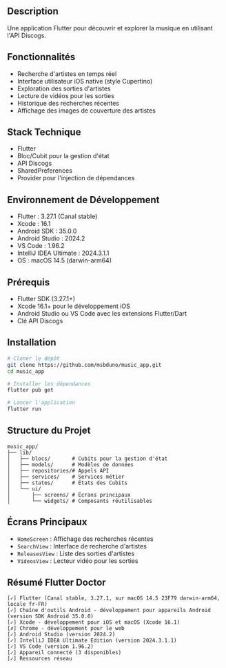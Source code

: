 
## Description
Une application Flutter pour découvrir et explorer la musique en utilisant l'API Discogs.

## Fonctionnalités
- Recherche d'artistes en temps réel
- Interface utilisateur iOS native (style Cupertino)
- Exploration des sorties d'artistes
- Lecture de vidéos pour les sorties
- Historique des recherches récentes
- Affichage des images de couverture des artistes

## Stack Technique
- Flutter
- Bloc/Cubit pour la gestion d'état
- API Discogs
- SharedPreferences
- Provider pour l'injection de dépendances

## Environnement de Développement
- Flutter : 3.27.1 (Canal stable)
- Xcode : 16.1
- Android SDK : 35.0.0
- Android Studio : 2024.2
- VS Code : 1.96.2
- IntelliJ IDEA Ultimate : 2024.3.1.1
- OS : macOS 14.5 (darwin-arm64)

## Prérequis
- Flutter SDK (3.27.1+)
- Xcode 16.1+ pour le développement iOS
- Android Studio ou VS Code avec les extensions Flutter/Dart
- Clé API Discogs

## Installation
```bash
# Cloner le dépôt
git clone https://github.com/msbduno/music_app.git
cd music_app

# Installer les dépendances
flutter pub get

# Lancer l'application
flutter run
```

## Structure du Projet
```
music_app/
├── lib/
│   ├── blocs/       # Cubits pour la gestion d'état
│   ├── models/      # Modèles de données
│   ├── repositories/# Appels API
│   ├── services/    # Services métier
│   ├── states/      # États des Cubits
│   └── ui/
│       ├── screens/ # Écrans principaux
│       └── widgets/ # Composants réutilisables
```

## Écrans Principaux
- `HomeScreen` : Affichage des recherches récentes
- `SearchView` : Interface de recherche d'artistes
- `ReleasesView` : Liste des sorties d'artistes
- `VideosView` : Lecteur vidéo pour les sorties


## Résumé Flutter Doctor
```
[✓] Flutter (Canal stable, 3.27.1, sur macOS 14.5 23F79 darwin-arm64, locale fr-FR)
[✓] Chaîne d'outils Android - développement pour appareils Android (version SDK Android 35.0.0)
[✓] Xcode - développement pour iOS et macOS (Xcode 16.1)
[✗] Chrome - développement pour le web
[✓] Android Studio (version 2024.2)
[✓] IntelliJ IDEA Ultimate Edition (version 2024.3.1.1)
[✓] VS Code (version 1.96.2)
[✓] Appareil connecté (3 disponibles)
[✓] Ressources réseau
```